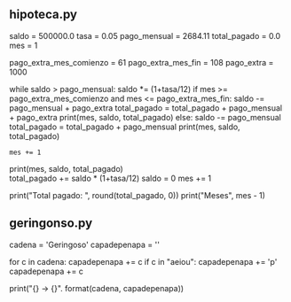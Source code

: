 ## hipoteca.py

saldo = 500000.0
tasa = 0.05
pago_mensual = 2684.11
total_pagado = 0.0
mes = 1

pago_extra_mes_comienzo = 61
pago_extra_mes_fin = 108
pago_extra = 1000

while saldo > pago_mensual:
    saldo *= (1+tasa/12) 
    if mes >= pago_extra_mes_comienzo and mes <= pago_extra_mes_fin:
        saldo -= pago_mensual + pago_extra
        total_pagado = total_pagado + pago_mensual + pago_extra
        print(mes, saldo, total_pagado)
    else:
        saldo -= pago_mensual
        total_pagado = total_pagado + pago_mensual
        print(mes, saldo, total_pagado)

    mes += 1
        
print(mes, saldo, total_pagado)       
total_pagado += saldo * (1+tasa/12)
saldo = 0
mes += 1

print("Total pagado: ", round(total_pagado, 0))
print("Meses", mes - 1)


## geringonso.py

cadena = 'Geringoso'
capadepenapa = ''

for c in cadena:
    capadepenapa += c
    if c in "aeiou":
        capadepenapa += 'p'
        capadepenapa += c

print("{} -> {}". format(cadena, capadepenapa))



